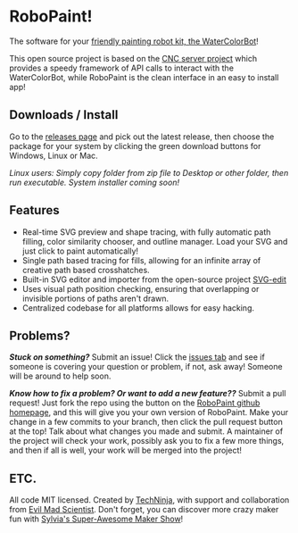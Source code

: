 RoboPaint!
=============

The software for your [friendly painting robot kit, the WaterColorBot](http://watercolorbot.com)!

This open source project is based on the
[CNC server project](http://github.com/techninja/cncserver) which provides
a speedy framework of API calls to interact with the WaterColorBot, while
RoboPaint is the clean interface in an easy to install app!


## Downloads / Install
Go to the [releases page](https://github.com/evil-mad/robopaint/releases) and
pick out the latest release, then choose the package for your system by clicking
the green download buttons for Windows, Linux or Mac.

*Linux users: Simply copy folder from zip file to
Desktop or other folder, then run executable. System installer coming soon!*


## Features
 * Real-time SVG preview and shape tracing, with fully automatic path filling,
color similarity chooser, and outline manager. Load your SVG and just click to
paint automatically!
 * Single path based tracing for fills, allowing for an infinite array of
creative path based crosshatches.
 * Built-in SVG editor and importer from the open-source project
[SVG-edit](http://svg-edit.googlecode.com/)
 * Uses visual path position checking, ensuring that overlapping or invisible
portions of paths aren't drawn.
 * Centralized codebase for all platforms allows for easy hacking.


## Problems?
***Stuck on something?*** Submit an issue! Click the
[issues tab](https://github.com/evil-mad/robopaint/issues) and see if someone
is covering your question or problem, if not, ask away! Someone will be around
to help soon.

***Know how to fix a problem? Or want to add a new feature??*** Submit a pull
request! Just fork the repo using the button on the
[RoboPaint github homepage](https://github.com/evil-mad/robopaint), and
this will give you your own version of RoboPaint. Make your change in a few
commits to your branch, then click the pull request button at the top! Talk
about what changes you made and submit. A maintainer of the project will check
your work, possibly ask you to fix a few more things, and then if all is well,
your work will be merged into the project!

## ETC.

All code MIT licensed. Created by [TechNinja](https://github.com/techninja), with support and collaboration from
[Evil Mad Scientist](http://evilmadscientist.com). Don't forget, you can
discover more crazy maker fun with
[Sylvia's Super-Awesome Maker Show](http://sylviashow.com)!
